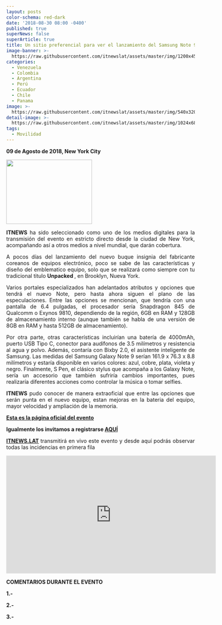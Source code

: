 ```yaml
---
layout: posts
color-schema: red-dark
date: '2018-08-30 08:00 -0400'
published: true
superNews: false
superArticle: true
title: Un sitio preferencial para ver el lanzamiento del Samsung Note 9
image-banner: >-
  https://raw.githubusercontent.com/itnewslat/assets/master/img/1200x450/Samsung-note-9.jpg
categories:
  - Venezuela
  - Colombia
  - Argentina
  - Perú
  - Ecuador
  - Chile
  - Panama
image: >-
  https://raw.githubusercontent.com/itnewslat/assets/master/img/540x320/Samsung-note-9-p.jpg
detail-image: >-
  https://raw.githubusercontent.com/itnewslat/assets/master/img/1024x680/Samsung-note-9-g.jpg
tags:
  - Movilidad
---
```

**09 de Agosto de 2018, New York City**

<p style="text-align: left;"><img class="alignleft" src="https://upload.wikimedia.org/wikipedia/commons/thumb/4/49/Brooklyn_Bridge_%26_Downtown_Manhattan_%2811654537846%29.jpg/800px-Brooklyn_Bridge_%26_Downtown_Manhattan_%2811654537846%29.jpg" alt="" width="229" height="172" /> <p style="text-align: justify;"><Strong>ITNEWS</Strong> ha sido seleccionado como uno de los medios digitales para la transmisión del evento en estricto directo desde la ciudad de New York, acompañando así a otros medios a nivel mundial, que darán cobertura.</p>

<p style="text-align: justify;">A pocos días del lanzamiento del nuevo buque insignia del fabricante coreanos de equipos electrónico, poco se sabe de las características y diseño del emblematico equipo, solo que se realizará como siempre con tu tradicional titulo <Strong>Unpacked </Strong>, en Brooklyn, Nueva York.</p>


<p style="text-align: justify;">Varios portales especializados han adelantados atributos y opciones que tendrá el nuevo Note, pero hasta ahora siguen el plano de las especulaciones. Entre las opciones se mencionan, que tendría con una pantalla de 6.4 pulgadas, el procesador sería Snapdragon 845 de Qualcomm o Exynos 9810, dependiendo de la región, 6GB en RAM y 128GB de almacenamiento interno (aunque también se habla de una versión de 8GB en RAM y hasta 512GB de almacenamiento).</p> 

<p style="text-align: justify;">Por otra parte, otras características incluirían una batería de 4000mAh, puerto USB Tipo C, conector para audífonos de 3.5 milímetros y resistencia al agua y polvo. Además, contaría con Bixby 2.0, el asistente inteligente de Samsung. Las medidas del Samsung Galaxy Note 9 serían 161.9 x 76.3 x 8.8 milímetros y estaría disponible en varios colores: azul, cobre, plata, violeta y negro. Finalmente, S Pen, el clásico stylus que acompaña a los Galaxy Note, sería un accesorio que también sufriría cambios importantes, pues realizaría diferentes acciones como controlar la música o tomar selfies.</p>

<p style="text-align: justify;"><Strong>ITNEWS</Strong> pudo conocer de manera extraoficial que entre las opciones que serán punta en el nuevo equipo, estan mejoras en la bateria del equipo, mayor velocidad y ampliación de la memoria.</p>

<p style="text-align: justify;"><strong><a href="http://www.samsungmobilepress.com/">Esta es la página oficial del evento</a></strong></p>

<p style="text-align: justify;"><strong>Igualmente los invitamos a registrarse <a href="https://www.samsung.com/latin/unpacked/">AQUÍ</a></strong></p>

<p style="text-align: justify;"><strong><a href="http://ITNEWS.LAT">ITNEWS.LAT</a> </strong>transmitirá en vivo este evento y desde aquí podrás observar todas las incidencias en primera fila
</p>

<iframe width="560" height="315" src="https://www.youtube.com/embed/Y-37lkw_uaQ" frameborder="0" allow="autoplay; encrypted-media" allowfullscreen></iframe>

<p style="text-align: justify;"><strong> </strong></p>

<p style="text-align: justify;"><strong>COMENTARIOS DURANTE EL EVENTO</strong></p>

<p style="text-align: justify;"><strong>1.- </strong></p>
<p style="text-align: justify;"><strong>2.- </strong></p>
<p style="text-align: justify;"><strong>3.- </strong></p>